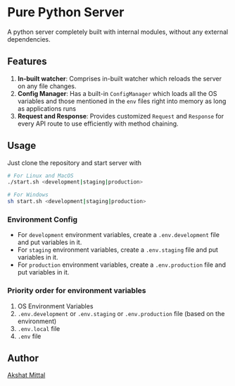 # Pure Python Server

A python server completely built with internal modules, without any external dependencies.

## Features

1. **In-built watcher**: Comprises in-built watcher which reloads the server on any file changes.
2. **Config Manager**: Has a built-in `ConfigManager` which loads all the OS variables and those mentioned in the `env` files right into memory as long as applications runs
3. **Request and Response**: Provides customized `Request` and `Response` for every API route to use efficiently with method chaining.

## Usage

Just clone the repository and start server with

```bash
# For Linux and MacOS
./start.sh <development|staging|production>

# For Windows
sh start.sh <development|staging|production>
```

### Environment Config

-   For `development` environment variables, create a `.env.development` file and put variables in it.
-   For `staging` environment variables, create a `.env.staging` file and put variables in it.
-   For `production` environment variables, create a `.env.production` file and put variables in it.

### Priority order for environment variables

1. OS Environment Variables
2. `.env.development` or `.env.staging` or `.env.production` file (based on the environment)
3. `.env.local` file
4. `.env` file

## Author

[Akshat Mittal](https://akshatmittal61.vercel.app)
